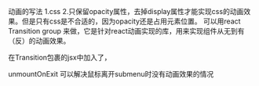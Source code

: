 动画的写法
1.css
2.只保留opacity属性，去掉display属性才能实现css的动画效果。但是只有css是不合适的，因为opacity还是占用元素位置。
可以用react Transition group 来做，它是针对react动画实现的库，用来实现组件从无到有（反）的动画效果。

<!-- React.Children.only expected to receive a single React element child. -->
在Transition包裹的jsx中加入了，

unmountOnExit 可以解决鼠标离开submenu时没有动画效果的情况
